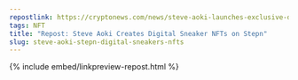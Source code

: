 ```yaml
---
repostlink: https://cryptonews.com/news/steve-aoki-launches-exclusive-digital-sneakers-as-nfts-on-stepns-move-to-earn-platform.htm
tags: NFT
title: "Repost: Steve Aoki Creates Digital Sneaker NFTs on Stepn"
slug: steve-aoki-stepn-digital-sneakers-nfts
---
```


{% include embed/linkpreview-repost.html %}

